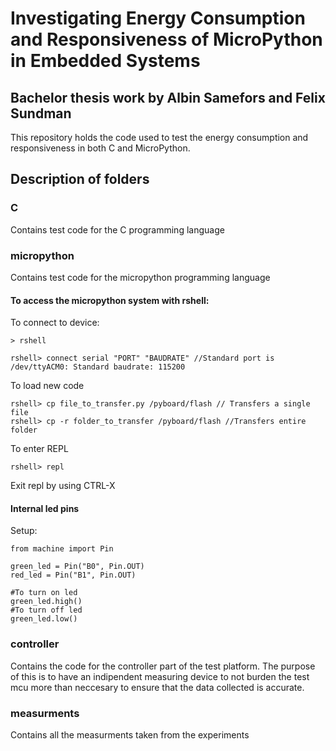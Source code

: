 # Investigating Energy Consumption and Responsiveness of MicroPython in Embedded Systems
## Bachelor thesis work by Albin Samefors and Felix Sundman
This repository holds the code used to test the energy consumption and responsiveness in both C and MicroPython.

## Description of folders
### C 
Contains test code for the C programming language
### micropython
Contains test code for the micropython programming language

#### To access the micropython system with rshell:
To connect to device:
```
> rshell

rshell> connect serial "PORT" "BAUDRATE" //Standard port is /dev/ttyACM0: Standard baudrate: 115200
```
To load new code

```
rshell> cp file_to_transfer.py /pyboard/flash // Transfers a single file
rshell> cp -r folder_to_transfer /pyboard/flash //Transfers entire folder
```
To enter REPL
```
rshell> repl
```
Exit repl by using CTRL-X

#### Internal led pins
Setup:
```
from machine import Pin

green_led = Pin("B0", Pin.OUT)
red_led = Pin("B1", Pin.OUT)

#To turn on led
green_led.high()
#To turn off led
green_led.low()

```
### controller
Contains the code for the controller part of the test platform. The purpose of this is to have an indipendent measuring device to not burden the test mcu more than neccesary to ensure that the data collected is accurate.
### measurments
Contains all the measurments taken from the experiments

